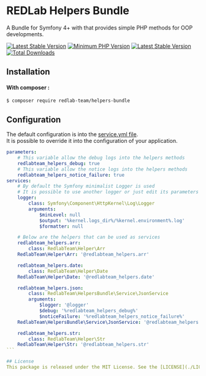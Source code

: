 # REDLab Helpers Bundle
A Bundle for Symfony 4+ with that provides simple PHP methods for OOP developments.

[![Latest Stable Version](https://img.shields.io/packagist/v/phpunit/phpunit.svg?style=flat-square)](https://packagist.org/packages/phpunit/phpunit)
[![Minimum PHP Version](https://img.shields.io/badge/php-%3E%3D%207.3-8892BF.svg?style=flat-square)](https://php.net/)
[![Latest Stable Version](https://poser.pugx.org/redlab-team/helpers-bundle/v/stable)](https://packagist.org/packages/redlab-team/helpers-bundle)
[![Total Downloads](https://poser.pugx.org/redlab-team/helpers-bundle/downloads)](https://packagist.org/packages/redlab-team/helpers-bundle)

## Installation
#### With composer :  
```bash
$ composer require redlab-team/helpers-bundle
```

## Configuration
The default configuration is into the [service.yml file](./Resources/config/services.yml).  
It is possible to override it into the configuration of your application.  
````yaml
parameters:
    # This variable allow the debug logs into the helpers methods
    redlabteam_helpers_debug: true
    # This variable allow the notice logs into the helpers methods
    redlabteam_helpers_notice_failure: true
services:
    # By default the Symfony minimalist Logger is used
    # It is possible to use another logger or just edit its parameters
    logger:
        class: Symfony\Component\HttpKernel\Log\Logger
        arguments:
            $minLevel: null
            $output: '%kernel.logs_dir%/%kernel.environment%.log'
            $formatter: null

    # Below are the helpers that can be used as services
    redlabteam_helpers.arr:
        class: RedlabTeam\Helper\Arr
    RedlabTeam\Helper\Arr: '@redlabteam_helpers.arr'

    redlabteam_helpers.date:
        class: RedlabTeam\Helper\Date
    RedlabTeam\Helper\Date: '@redlabteam_helpers.date'

    redlabteam_helpers.json:
        class: RedlabTeam\HelpersBundle\Service\JsonService
        arguments:
            $logger: '@logger'
            $debug: '%redlabteam_helpers_debug%'
            $noticeFailure: '%redlabteam_helpers_notice_failure%'
    RedlabTeam\HelpersBundle\Service\JsonService: '@redlabteam_helpers.json'

    redlabteam_helpers.str:
        class: RedlabTeam\Helper\Str
    RedlabTeam\Helper\Str: '@redlabteam_helpers.str'
```

## License
This package is released under the MIT License. See the [LICENSE](./LICENSE) file for more details.

